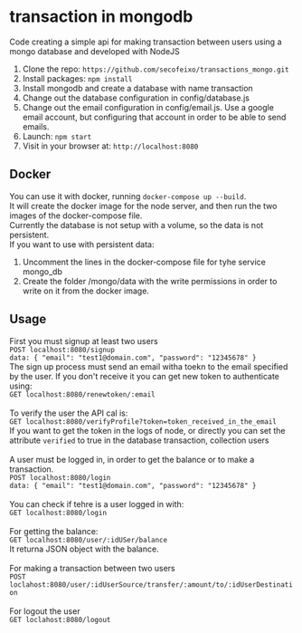 # transaction in mongodb

Code creating a simple api for making transaction between users using a mongo database and developed with NodeJS

1. Clone the repo: `https://github.com/secofeixo/transactions_mongo.git`
2. Install packages: `npm install`
3. Install mongodb and create a database with name transaction
4. Change out the database configuration in config/database.js
5. Change out the email configuration in config/email.js. Use a google email account, but configuring that account in order to be able to send emails.
6. Launch: `npm start`
7. Visit in your browser at: `http://localhost:8080`

## Docker

You can use it with docker, running `docker-compose up --build`.<br>
It will create the docker image for the node server, and then run the two images of the docker-compose file.<br>
Currently the database is not setup with a volume, so the data is not persistent. <br>
If you want to use with persistent data:
1. Uncomment the lines in the docker-compose file for tyhe service mongo_db
2. Create the folder /mongo/data with the write permissions in order to write on it from the docker image.

## Usage

First you must signup at least two users<br>
`POST localhost:8080/signup`<br>
`data: {
	"email": "test1@domain.com",
	"password": "12345678"
}`
<br>
The sign up process must send an email witha  toekn to the email specified by the user. If you don't receive it you can get new token to authenticate using:<br>
`GET localhost:8080/renewtoken/:email`<br>
<br>
To verify the user the API cal is: <br>
`GET localhost:8080/verifyProfile?token=token_received_in_the_email`<br>
If you want to get the token in the logs of node, or directly you can set the attribute `verified` to true in the database transaction, collection users<br>
<br>
A user must be logged in, in order to get the balance or to make a transaction.<br>
`POST localhost:8080/login`<br>
`data: {
	"email": "test1@domain.com",
	"password": "12345678"
}`<br>
<br>
You can check if tehre is a user logged in with:<br>
`GET localhost:8080/login`<br>
<br>
For getting the balance:<br>
`GET localhost:8080/user/:idUSer/balance`<br>
It returna  JSON object with the balance.<br>
<br>
For making a transaction between two users<br>
`POST loclahost:8080/user/:idUserSource/transfer/:amount/to/:idUserDestination`<br>
<br>
For logout the user<br>
`GET loclahost:8080/logout`<br>
<br>
